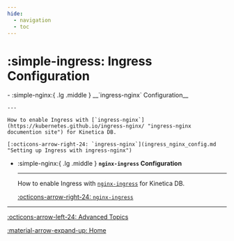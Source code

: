 ```yaml
---
hide:
  - navigation
  - toc
---
```

# :simple-ingress: Ingress Configuration

<div class="grid cards" markdown>
-   :simple-nginx:{ .lg .middle } __`ingress-nginx` Configuration__

    ---

    How to enable Ingress with [`ingress-nginx`](https://kubernetes.github.io/ingress-nginx/ "ingress-nginx documention site") for Kinetica DB.

    [:octicons-arrow-right-24: `ingress-nginx`](ingress_nginx_config.md "Setting up Ingress with ingress-nginx")

-   :simple-nginx:{ .lg .middle } __`nginx-ingress` Configuration__

    ---

    How to enable Ingress with [`nginx-ingress`](https://docs.nginx.com/nginx-ingress-controller/ "nginx-ingress documentation site") for Kinetica DB.

    [:octicons-arrow-right-24: `nginx-ingress`](nginx_ingress_config.md "Setting up Ingress with nginx-ingress")
</div>

--- 

[:octicons-arrow-left-24: Advanced Topics](index.md "Advanced Topic Page")

[:material-arrow-expand-up: Home](../index.md "Home Page")